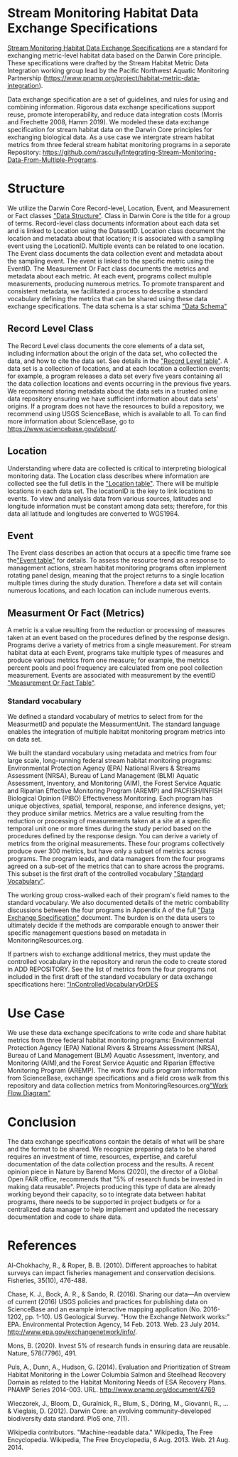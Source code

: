 # Stream Monitoring Habitat Data Exchange Specifications 
[Stream Monitoring Habitat Data Exchange Specifications](MetricLevelExchangeSpecifications.docx) are a standard for exchanging metric-level habitat data based on the Darwin Core principle. These specifications were drafted by the Stream Habitat Metric Data Integration working group lead by the Pacific Northwest Aquatic Monitoring Partnership (https://www.pnamp.org/project/habitat-metric-data-integration). 

Data exchange specification are a set of guidelines, and rules for using and combining information. Rigorous data exchange specifications support reuse, promote interoperability, and reduce data integration costs (Morris and Frechette 2008, Hamm 2019). We modeled these data exchange specification for stream habitat data on the Darwin Core principles for exchanging biological data. As a use case we intergrate stream habitat metrics from three federal stream habitat monitoring programs in a seporate Repository: https://github.com/rascully/Integrating-Stream-Monitoring-Data-From-Multiple-Programs. 

# Structure 
We utilize the Darwin Core Record-level, Location, Event, and Measurement or Fact classes ["Data Structure"](Figures/StructureOfDarwinCoreForHabitatMetrics.png). Class in Darwin Core is the title for a group of terms. Record-level class documents information about each data set and is linked to Location using the DatasetID. Location class document the location and metadata about that location; it is associated with a sampling event using the LocationID. Multiple events can be related to one location. The Event class documents the data collection event and metadata about the sampling event. The event is linked to the specific metric using the EventID. The Measurement Or Fact class documents the metrics and metadata about each metric. At each event, programs collect multiple measurements, producing numerous metrics. To promote transparent and consistent metadata, we facilitated a process to describe a standard vocabulary defining the metrics that can be shared using these data exchange specifications. The data schema is a star schima ["Data Schema"](Figures/HabiatDataSharingSchema.png) 

## Record Level Class 
The Record Level class documents the core elements of a data set, including information about the origin of the data set, who collected the data, and how to cite the data set. See details in the ["Record Level table"](Tables/RecordLevel_table.csv).  A data set is a collection of locations, and at each location a  collection events; for example, a program releases a data set every five years containing all the data collection locations and events occurring in the previous five years. We recommend storing metadata about the data sets in a trusted online data repository ensuring we have sufficient information about data sets’ origins. If a program does not have the resources to build a repository, we recommend using USGS ScienceBase, which is available to all. To can find more information about ScienceBase, go to https://www.sciencebase.gov/about/.  

## Location
Understanding where data are collected is critical to interpreting biological monitoring data.  The Location class describes where information are collected see the full detils in the ["Location table"](Tables/Location_table.csv).  There will be multiple locations in each data set. The locationID is the key to link locations to events. To view and analysis data from various sources, latitudes and longitude information must be constant among data sets; therefore, for this data all latitude and longitudes are converted to WGS1984.  

## Event
The Event class describes an action that occurs at a specific time frame see the["Event table"](Tables/Event.csv) for details. To assess the resource trend as a response to management actions, stream habitat monitoring programs often implement rotating panel design, meaning that the project returns to a single location multiple times during the study duration.  Therefore a data set will contain numerous locations, and each location can include numerous events.

## Measurment Or Fact (Metrics)
A metric is a value resulting from the reduction or processing of measures taken at an event based on the procedures defined by the response design. Programs derive a variety of metrics from a single measurement. For stream habitat data at each Event, programs take multiple types of measures and produce various metrics from one measure; for example, the metrics percent pools and pool frequency are calculated from one pool collection measurement.  Events are associated with measurement by the eventID ["Measurement Or Fact Table"](Tables/MeasurementOrFact_table.csv). 

### Standard vocabulary 
We defined a standard vocabulary of metrics to select from for the MeasurmetID and populate the MeasurmentUnit. The standard language enables the integration of multiple habitat monitoring program metrics into on data set. 

We built the standard vocabulary using metadata and metrics from four large scale, long-running federal stream habitat monitoring programs: Environmental Protection Agency (EPA) National Rivers & Streams Assessment (NRSA), Bureau of Land Management (BLM) Aquatic Assessment, Inventory, and Monitoring (AIM), the Forest Service Aquatic and Riparian Effective Monitoring Program (AREMP) and PACFISH/INFISH Biological Opinion (PIBO) Effectiveness Monitoring. Each program has unique objectives, spatial, temporal, response, and inference designs, yet; they produce similar metrics. Metrics are a value resulting from the reduction or processing of measurements taken at a site at a specific temporal unit one or more times during the study period based on the procedures defined by the response design. You can derive a variety of metrics from the original measurements.  These four programs collectively produce over 300 metrics, but have only a subset of metrics across programs. The program leads, and data managers from the four programs agreed on a sub-set of the metrics that can to share across the programs.  This subset is the first draft of the controlled vocabulary ["Standard Vocabulary"](Tables/ControlledVocabulary.csv).

The working group cross-walked each of their program's field names to the standard vocabulary. We also documented details of the metric combability discussions between the four programs in Appendix A of the full ["Data Exchange Specification"](MetricLevelExchangeSpecifications.docx) document. The burden is on the data users to ultimately decide if the methods are comparable enough to answer their specific management questions based on metadata in MonitoringResources.org.

If partners wish to exchange additional metrics, they must update the controlled vocabulary in the repository and rerun the code to create stored in ADD REPOSITORY. See the list of metrics from the four programs not included in the first draft of the standard  vocabulary or data exchange specifications here: ["InControlledVocabularyOrDES](Tables/NotInControlledVocabularyOrDES.csv) 

# Use Case 
We use these data exchange specifcations to write code and share habitat metrics from three federal habitat monitoring programs:  Environmental Protection Agency (EPA) National Rivers & Streams Assessment (NRSA), Bureau of Land Management (BLM) Aquatic Assessment, Inventory, and Monitoring (AIM),and the Forest Service Aquatic and Riparian Effective Monitoring Program (AREMP). The work flow pulls program information from ScienceBase, exchange specifications and a field cross walk from this repository and data collection metrics from MonitoringResources.org["Work Flow Diagram"](WorkflowDiagram.png)

# Conclusion
The data exchange specifications contain the details of what will be share and the format to be shared. We recognize preparing data to be shared requires an investment of time, resources, expertise, and careful documentation of the data collection process and the results.  A recent opinion piece in Nature by Barend Mons (2020), the director of a Global Open FAIR office, recommends that "5% of research funds be invested in making data reusable". Projects producing this type of data are already working beyond their capacity, so to integrate data between habitat programs, there needs to be supported in project budgets or for a centralized data manager to help implement and updated the necessary documentation and code to share data. 

# References 
Al-Chokhachy, R., & Roper, B. B. (2010). Different approaches to habitat surveys can impact fisheries management and conservation decisions. Fisheries, 35(10), 476-488.

Chase, K. J., Bock, A. R., & Sando, R. (2016). Sharing our data—An overview of current (2016) USGS policies and practices for publishing data on ScienceBase and an example interactive mapping application (No. 2016-1202, pp. 1-10). US Geological Survey.
"How the Exchange Network works:" EPA. Environmental Protection Agency, 14 Feb. 2013. Web. 23 July 2014. <http://www.epa.gov/exchangenetwork/info/>.

Mons, B. (2020). Invest 5% of research funds in ensuring data are reusable. Nature, 578(7796), 491.

Puls, A., Dunn, A., Hudson, G. (2014). Evaluation and Prioritization of Stream Habitat Monitoring in the Lower Columbia Salmon and Steelhead Recovery Domain as related to the Habitat Monitoring Needs of ESA Recovery Plans. PNAMP Series 2014-003. URL. http://www.pnamp.org/document/4769

Wieczorek, J., Bloom, D., Guralnick, R., Blum, S., Döring, M., Giovanni, R., ... & Vieglais, D. (2012). Darwin Core: an evolving community-developed biodiversity data standard. PloS one, 7(1).

Wikipedia contributors. "Machine-readable data." Wikipedia, The Free Encyclopedia. Wikipedia, The Free Encyclopedia, 6 Aug. 2013. Web. 21 Aug. 2014.




